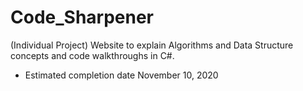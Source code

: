 # Code_Sharpener
(Individual Project) Website to explain Algorithms and Data Structure concepts and code walkthroughs in C#.
* Estimated completion date November 10, 2020
